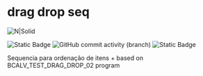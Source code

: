 # drag drop seq

![N|Solid](img/sap-abap.jpeg)

![Static Badge](https://img.shields.io/badge/development-abap-blue)
![GitHub commit activity (branch)](https://img.shields.io/github/commit-activity/t/edmilson-nascimento/drag-drop-seq)
![Static Badge](https://img.shields.io/badge/murilo.borges-abap-lime)


Sequencia para ordenação de itens
+
based on BCALV_TEST_DRAG_DROP_02 program
